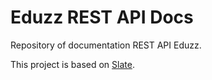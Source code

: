 # Eduzz REST API Docs #

Repository of documentation REST API Eduzz.

This project is based on [Slate](https://github.com/tripit/slate).
